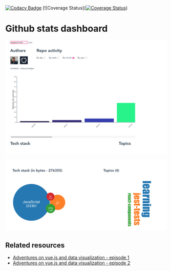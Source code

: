 [![Codacy Badge](https://app.codacy.com/project/badge/Grade/7d019659269c4c7c92459bbafd425774)](https://app.codacy.com/gh/marabesi/github-analytics/dashboard?utm_source=gh&utm_medium=referral&utm_content=&utm_campaign=Badge_grade)
[![Coverage Status]([![Coverage Status](https://coveralls.io/repos/github/marabesi/github-analytics/badge.svg?branch=main)](https://coveralls.io/github/marabesi/github-analytics?branch=main))

# Github stats dashboard

![Activity](webapp/activity.png)

![Details](webapp/details.png)

## Related resources

- [Adventures on vue.js and data visualization - episode 1](https://marabesi.com/web/2021/11/22/adventures-on-vuejs-and-data-visualization)
- [Adventures on vue.js and data visualization - episode 2](https://marabesi.com/web/2022/01/16/adventures-on-vuejs-and-data-visualization-ep2)
